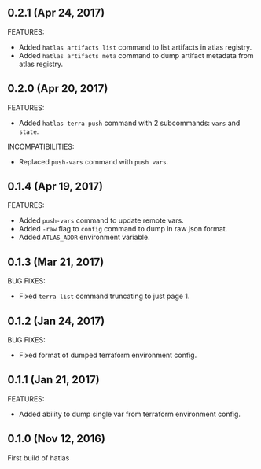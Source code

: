 ## 0.2.1 (Apr 24, 2017)

FEATURES:

  * Added `hatlas artifacts list` command to list artifacts in atlas registry.
  * Added `hatlas artifacts meta` command to dump artifact metadata from atlas registry.

## 0.2.0 (Apr 20, 2017)

FEATURES:

  * Added `hatlas terra push` command with 2 subcommands: `vars` and `state`.

INCOMPATIBILITIES:

  * Replaced `push-vars` command with `push vars`.

## 0.1.4 (Apr 19, 2017)

FEATURES:

  * Added `push-vars` command to update remote vars.
  * Added `-raw` flag to `config` command to dump in raw json format.
  * Added `ATLAS_ADDR` environment variable.

## 0.1.3 (Mar 21, 2017)

BUG FIXES:

  * Fixed `terra list` command truncating to just page 1.

## 0.1.2 (Jan 24, 2017)

BUG FIXES:

  * Fixed format of dumped terraform environment config.

## 0.1.1 (Jan 21, 2017)

FEATURES:

  * Added ability to dump single var from terraform environment config.

## 0.1.0 (Nov 12, 2016)

First build of hatlas